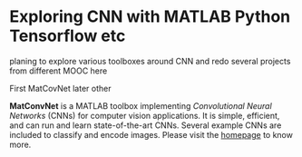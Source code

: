 # Exploring CNN with MATLAB Python Tensorflow etc
planing to explore various toolboxes around CNN and redo several projects
from different MOOC here

First MatCovNet later other

**MatConvNet** is a MATLAB toolbox implementing *Convolutional Neural
Networks* (CNNs) for computer vision applications. It is simple,
efficient, and can run and learn state-of-the-art CNNs. Several
example CNNs are included to classify and encode images. Please visit
the [homepage](http://www.vlfeat.org/matconvnet) to know more.


